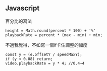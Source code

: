## Javascript

百分比的寫法

```javascript=
height = Math.round(percent * 100) + '%'
playbackRate = percent * (max - min) + min;
```

不過我覺得，不如寫一個if卡住調整的幅度
```javascript=
const y = (e.offsetY / speedMaxY);
if (y < 0.08) return;
video.playbackRate = y * 4; //0.4~4
```
